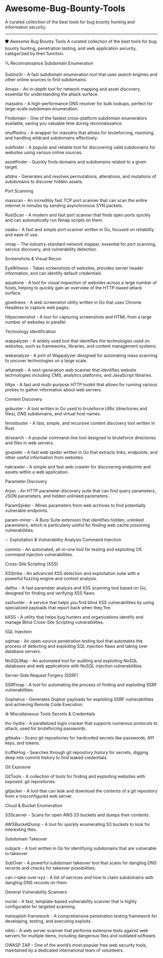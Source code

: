 # Awesome-Bug-Bounty-Tools
A curated collection of the best tools for bug bounty hunting and information security.
________________________________________________________________________________________________________________________________________________
🛡️ Awesome Bug Bounty Tools
A curated collection of the best tools for bug bounty hunting, penetration testing, and web application security, categorized by their function.

🔍 Reconnaissance
Subdomain Enumeration

Sublist3r - A fast subdomain enumeration tool that uses search engines and other online sources to find subdomains.


Amass - An in-depth tool for network mapping and asset discovery, essential for understanding the attack surface.


massdns - A high-performance DNS resolver for bulk lookups, perfect for large-scale subdomain enumeration.


Findomain - One of the fastest cross-platform subdomain enumerators available, saving you valuable time during reconnaissance.


shuffledns - A wrapper for massdns that allows for bruteforcing, resolving, and handling wildcard subdomains effectively.


subfinder - A popular and reliable tool for discovering valid subdomains for websites using various online sources.


assetfinder - Quickly finds domains and subdomains related to a given target.


altdns - Generates and resolves permutations, alterations, and mutations of subdomains to discover hidden assets.

Port Scanning

masscan - An incredibly fast TCP port scanner that can scan the entire internet in minutes by sending asynchronous SYN packets.


RustScan - A modern and fast port scanner that finds open ports quickly and can automatically run Nmap scripts on them.


naabu - A fast and simple port scanner written in Go, focused on reliability and ease of use.


nmap - The industry-standard network mapper, essential for port scanning, service discovery, and vulnerability detection.

Screenshots & Visual Recon

EyeWitness - Takes screenshots of websites, provides server header information, and can identify default credentials.


aquatone - A tool for visual inspection of websites across a large number of hosts, helping to quickly gain an overview of the HTTP-based attack surface.


gowitness - A web screenshot utility written in Go that uses Chrome Headless to capture web pages.


httpscreenshot - A tool for capturing screenshots and HTML from a large number of websites in parallel.

Technology Identification

wappalyzer - A widely used tool that identifies the technologies used on websites, such as frameworks, libraries, and content management systems.


webanalyze - A port of Wappalyzer designed for automating mass scanning to uncover technologies on a large scale.


whatweb - A next-generation web scanner that identifies website technologies including CMS, analytics platforms, and JavaScript libraries.


httpx - A fast and multi-purpose HTTP toolkit that allows for running various probes to gather information about web servers.

Content Discovery

gobuster - A tool written in Go used to bruteforce URIs (directories and files), DNS subdomains, and virtual host names.


feroxbuster - A fast, simple, and recursive content discovery tool written in Rust.


dirsearch - A popular command-line tool designed to bruteforce directories and files in web servers.


gospider - A fast web spider written in Go that extracts links, endpoints, and other useful information from websites.


hakrawler - A simple and fast web crawler for discovering endpoints and assets within a web application.

Parameter Discovery

Arjun - An HTTP parameter discovery suite that can find query parameters, JSON parameters, and hidden unlinked parameters.


ParamSpider - Mines parameters from web archives to find potentially vulnerable endpoints.


param-miner - A Burp Suite extension that identifies hidden, unlinked parameters, which is particularly useful for finding web cache poisoning vulnerabilities.

💥 Exploitation & Vulnerability Analysis
Command Injection

commix - An automated, all-in-one tool for testing and exploiting OS command injection vulnerabilities.

Cross-Site Scripting (XSS)

XSStrike - An advanced XSS detection and exploitation suite with a powerful fuzzing engine and context analysis.


dalfox - A fast parameter analysis and XSS scanning tool based on Go, designed for finding and verifying XSS flaws.


xsshunter - A service that helps you find blind XSS vulnerabilities by using specialized payloads that report back when they fire.


bXSS - A utility that helps bug hunters and organizations identify and manage Blind Cross-Site Scripting vulnerabilities.

SQL Injection

sqlmap - An open-source penetration testing tool that automates the process of detecting and exploiting SQL injection flaws and taking over database servers.


NoSQLMap - An automated tool for auditing and exploiting NoSQL databases and web applications with NoSQL injection vulnerabilities.

Server-Side Request Forgery (SSRF)

SSRFmap - A tool for automating the process of finding and exploiting SSRF vulnerabilities.


Gopherus - Generates Gopher payloads for exploiting SSRF vulnerabilities and achieving Remote Code Execution.

⚙️ Miscellaneous Tools
Secrets & Credentials

thc-hydra - A parallelized login cracker that supports numerous protocols to attack, used for bruteforcing passwords.


gitleaks - Scans git repositories for hardcoded secrets like passwords, API keys, and tokens.


truffleHog - Searches through git repository history for secrets, digging deep into commit history to find leaked credentials.

Git Exposure

GitTools - A collection of tools for finding and exploiting websites with exposed .git repositories.


gitjacker - A tool that can leak and download the contents of a git repository from a misconfigured web server.

Cloud & Bucket Enumeration

S3Scanner - Scans for open AWS S3 buckets and dumps their contents.


AWSBucketDump - A tool for quickly enumerating S3 buckets to look for interesting files.

Subdomain Takeover

subjack - A tool written in Go for identifying subdomains that are vulnerable to takeover.


SubOver - A powerful subdomain takeover tool that scans for dangling DNS records and checks for takeover possibilities.


can-i-take-over-xyz - A list of services and how to claim subdomains with dangling DNS records on them.

General Vulnerability Scanners

nuclei - A fast, template-based vulnerability scanner that is highly configurable for targeted scanning.


metasploit-framework - A comprehensive penetration testing framework for developing, testing, and executing exploits.


nikto - A web server scanner that performs extensive tests against web servers for multiple items, including dangerous files and outdated software.


OWASP ZAP - One of the world’s most popular free web security tools, maintained by a dedicated international team of volunteers.

